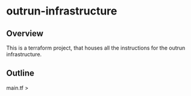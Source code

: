 # outrun-infrastructure

## Overview
This is a terraform project, that houses all the instructions for the outrun infrastructure.

## Outline
main.tf > 